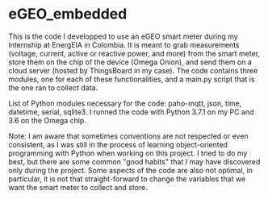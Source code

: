 # eGEO_embedded
This is the code I developped to use an eGEO smart meter during my internship at EnergEIA in Colombia. 
It is meant to grab measurements (voltage, current, active or reactive power, and more) from the smart meter, store them on the chip of the device (Omega Onion), and send them on a cloud server (hosted by ThingsBoard in my case).
The code contains three modules, one for each of these functionalities, and a main.py script that is the one ran to collect data.

List of Python modules necessary for the code: paho-mqtt, json, time, datetime, serial, sqlite3.
I runned the code with Python 3.7.1 on my PC and 3.6 on the Omega chip.

Note: 
I am aware that sometimes conventions are not respected or even consistent, as I was still in the process of learning object-oriented programming with Python when working on this project. I tried to do my best, but there are some common "good habits" that I may have discovered only during the project. 
Some aspects of the code are also not optimal, in particular, it is not that straight-forward to change the variables that we want the smart meter to collect and store.
